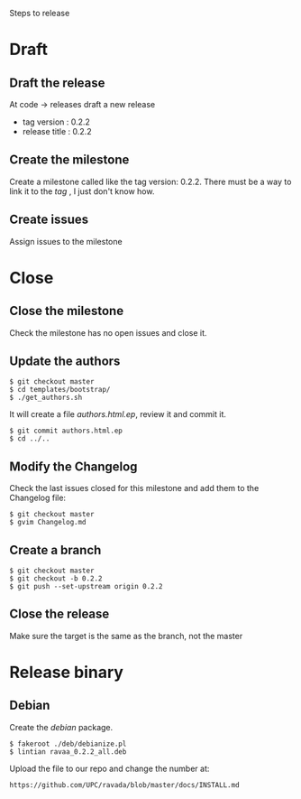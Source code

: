 Steps to release

# Draft

## Draft the release

At code -> releases draft a new release


 * tag version : 0.2.2
 * release title : 0.2.2


## Create the milestone

Create a milestone called like the tag version: 0.2.2. There must be a way to link it to the _tag_ , I just don't know how.

## Create issues

Assign issues to the milestone

# Close

## Close the milestone

Check the milestone has no open issues and close it.

## Update the authors

    $ git checkout master
    $ cd templates/bootstrap/
    $ ./get_authors.sh

It will create a file _authors.html.ep_, review it and commit it.

    $ git commit authors.html.ep
    $ cd ../..

## Modify the Changelog

Check the last issues closed for this milestone and add them to the Changelog file:

    $ git checkout master
    $ gvim Changelog.md

## Create a branch

    $ git checkout master
    $ git checkout -b 0.2.2
    $ git push --set-upstream origin 0.2.2

## Close the release

Make sure the target is the same as the branch, not the master

# Release binary

## Debian

Create the _debian_ package.

    $ fakeroot ./deb/debianize.pl
    $ lintian ravaa_0.2.2_all.deb

Upload the file to our repo and change the number at:

    https://github.com/UPC/ravada/blob/master/docs/INSTALL.md
